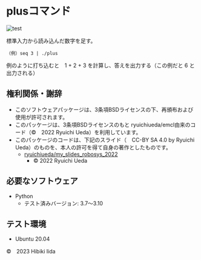# plusコマンド

![test](http://github.com/hibiki703/robosys2023/actions/workflows/test.yml/badge.svg)

標準入力から読み込んだ数字を足す。

```
（例）seq 3 | ./plus
```
例のように打ち込むと　1 + 2 + 3 を計算し、答えを出力する（この例だと 6 と出力される）

## 権利関係・謝辞
* このソフトウェアパッケージは、3条項BSDライセンスの下、再頒布および使用が許可されます。
* このパッケージは、3条項BSDライセンスのもと ryuichiueda/emcl由来のコード（©　2022 Ryuichi Ueda）を利用しています。
* このパッケージのコードは、下記のスライド（　CC-BY SA 4.0 by Ryuichi Ueda）のものを、本人の許可を得て自身の著作としたものです。
  * [ryuichiueda/my_slides_robosys_2022](https://github.com/ryuichiueda/my_slides/tree/master/robosys_2022)
    * ©  2022 Ryuichi Ueda

## 必要なソフトウェア     
* Python
   * テスト済みバージョン: 3.7～3.10

## テスト環境
* Ubuntu 20.04


©　2023 Hibiki Iida
